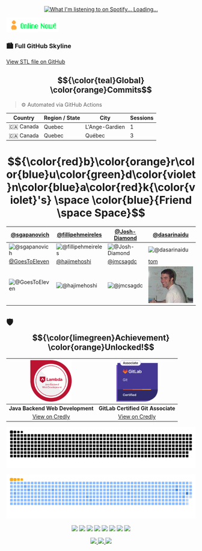 <p align="center">
  <a href="https://open.spotify.com/user/upv50bd8fofqcy9yibbgfmwly">
    <img src="https://novatorem-gamma-two.vercel.app/api/spotify" alt="What I'm listening to on Spotify... Loading..." />
  </a>
</p>

<img src="https://github.com/brudnak/brudnak/blob/main/img/online.gif" alt="" width="140">

### 🏙️ Full GitHub Skyline

[View STL file on GitHub](./skyline-full.stl)

<!-- log tracker start -->

## $${\color{teal}Global} \color{orange}Commits$$
>⚙️ Automated via GitHub Actions

| Country | Region / State | City | Sessions |
|---------|-----------------|------|----------|
| 🇨🇦 Canada | Quebec | L'Ange-Gardien | 1 |
| 🇨🇦 Canada | Quebec | Québec | 3 |

<!-- log tracker end -->

# $${\color{red}b}\color{orange}r\color{blue}u\color{green}d\color{violet}n\color{blue}a\color{red}k{\color{violet}'s} \space \color{blue}{Friend \space Space}$$

| [@sgapanovich](https://github.com/sgapanovich)                                 | [@fillipehmeireles](https://github.com/fillipehmeireles)                               | [@Josh-Diamond](https://github.com/Josh-Diamond)                               | [@dasarinaidu](https://github.com/dasarinaidu)                               |
|--------------------------------------------------------------------------------|----------------------------------------------------------------------------------------|--------------------------------------------------------------------------------|------------------------------------------------------------------------------|
| ![@sgapanovich](https://avatars.githubusercontent.com/sgapanovich?s=150&v=1)   | ![@fillipehmeireles](https://avatars.githubusercontent.com/fillipehmeireles?s=150&v=1) | ![@Josh-Diamond](https://avatars.githubusercontent.com/Josh-Diamond?s=150&v=1) | ![@dasarinaidu](https://avatars.githubusercontent.com/dasarinaidu?s=150&v=1) |
| [@GoesToEleven](https://github.com/GoesToEleven)                               | [@hajimehoshi](https://github.com/hajimehoshi)                                         | [@jmcsagdc](https://github.com/jmcsagdc)                                       | [tom](https://wittenbrock.github.io/toms-myspace-page/)                      |
| ![@GoesToEleven](https://avatars.githubusercontent.com/GoesToEleven?s=150&v=1) | ![@hajimehoshi](https://avatars.githubusercontent.com/hajimehoshi?s=150&v=1)           | ![@jmcsagdc](https://avatars.githubusercontent.com/jmcsagdc?s=150&v=1)         | ![tom](https://github.com/brudnak/brudnak/blob/main/img/tom.jpg)             |

## 🛡️ $${\color{limegreen}Achievement} \color{orange}Unlocked!$$  
|          <img src="/img/java-backend-web-development.png" width="110" alt="Badge 1"/>           |         <img src="/img/gitlab-certified-git-associate.png" width="110" alt="Badge 2"/>          |
|:-----------------------------------------------------------------------------------------------:|:-----------------------------------------------------------------------------------------------:|
|                                **Java Backend Web Development**                                 |                               **GitLab Certified Git Associate**                                |
| [View on Credly](https://www.credly.com/badges/29e3f6a2-adf2-4831-aeab-b00f0124bc3f/public_url) | [View on Credly](https://www.credly.com/badges/ffffe97d-d1fe-493f-84f5-a7bf1ef4534a/public_url) |


<p align="center">
  <img src="https://github.com/brudnak/brudnak/blob/output/github-snake-dark.svg#gh-dark-mode-only" />
</p>
<p align="center">
  <img src="https://github.com/brudnak/brudnak/blob/output/ocean.gif#gh-light-mode-only" />
</p>

<!-- Where to find these icons: https://simpleicons.org -->
<p align="center">
  <img src="https://img.shields.io/badge/-Go-00ADD8?logo=go&logoColor=white&style=fla" />
  <img src="https://img.shields.io/badge/-Kubernetes-326CE5?logo=kubernetes&logoColor=white&style=flat" />
  <img src="https://img.shields.io/badge/-Rancher-0075A8?logo=rancher&logoColor=white&style=flat" />
  <img src="https://img.shields.io/badge/-Terraform-7B42BC?logo=terraform&logoColor=white&style=flat" />
  <img src="https://img.shields.io/badge/-AWS-232F3E?logo=amazonwebservices&logoColor=white&style=flat" />
  <img src="https://img.shields.io/badge/-JavaScript-F7DF1E?logo=javascript&logoColor=white&style=flat" />
  <img src="https://img.shields.io/badge/-HTML5-E34F26?logo=html5&logoColor=white&style=flat" />
  <img src="https://img.shields.io/badge/-CSS3-1572B6?logo=css3&logoColor=white&style=flat" />
</p>


<p align="center">
  <a href="https://gitlab.com/brudnak">
    <img src="https://img.shields.io/badge/-GitLab-FC6D26?logo=gitlab&logoColor=white&style=flat" />
  </a>
  <a href="https://hub.docker.com/u/brudnak">
    <img src="https://img.shields.io/badge/-Docker_Hub-2496ED?logo=docker&logoColor=white&style=flat" />
  </a>
  <a href="https://bitbucket.org/brudnak">
    <img src="https://img.shields.io/badge/-Bitbucket-0052CC?logo=bitbucket&logoColor=white&style=flat" />
  </a>
</p>
